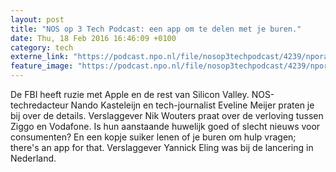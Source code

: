 ```yaml
---
layout: post
title: "NOS op 3 Tech Podcast: een app om te delen met je buren."
date: Thu, 18 Feb 2016 16:46:09 +0100
category: tech
externe_link: "https://podcast.npo.nl/file/nosop3techpodcast/4239/nporadio1_nosop3techpodcast_20160218_nos-op-3-tech-podcast-een-app-om-te-delen-met-je-buren.mp3"
feature_image: "https://podcast.npo.nl/file/nosop3techpodcast/4239/nporadio1_nosop3techpodcast_20160218_nos-op-3-tech-podcast-een-app-om-te-delen-met-je-buren.mp3"
---
```


De FBI heeft ruzie met Apple en de rest van Silicon Valley. NOS-techredacteur Nando Kasteleijn en tech-journalist Eveline Meijer praten je bij over de details.
Verslaggever Nik Wouters praat over de verloving tussen Ziggo en Vodafone. Is hun aanstaande huwelijk goed of slecht nieuws voor consumenten?
En een kopje suiker lenen of je buren om hulp vragen; there's an app for that. Verslaggever Yannick Eling was bij de lancering in Nederland.<img src="http://feeds.feedburner.com/~r/nosop3-tech-podcast/~4/CYI1ZBnLoRQ" height="1" width="1" alt=""/>
